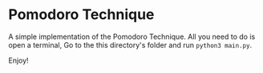 # Pomodoro Technique 

A simple implementation of the Pomodoro Technique.
All you need to do is open a terminal, Go to the this directory's folder and run `python3 main.py`. 

Enjoy!
